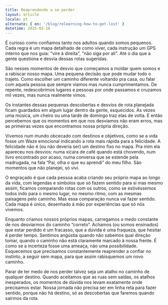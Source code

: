 ```yaml
---
title: Reaprendendo a se perder
layout: article
locale: pt
alternate: { en: '/blog/relearning-how-to-get-lost' }
datetime: 2025-03-18
---
```


É curioso como confiamos tanto nos adultos quando somos pequenos. Cada regra é um mapa detalhado de como viver, cada instrução um GPS interno que nos guia: "vire à direita", "não siga por ali". Até o dia que a gente questiona e desvia dessas rotas sugeridas.

São nesses momentos de desvio que começamos a moldar quem somos e a rabiscar nosso mapa. Uma pequena decisão que pode mudar todo o trajeto. Como escolher um caminho diferente voltando pra casa, ou falar com aquela pessoa que sempre víamos mas nunca cumprimentamos. De repente, redescobrimos lugares e pessoas por onde passamos e cruzamos mil vezes, mas nunca realmente vimos.

Os instantes dessas pequenas descobertas e desvios de rota planejada ficam guardados em algum lugar dentro da gente, esquecidos. Às vezes uma música, um cheiro ou uma tarde de domingo traz elas de volta. E então percebemos que os momentos em que nos desviamos não eram erros, mas as primeiras vezes que encontramos nossa própria direção.

Vivemos num mundo obcecado com destinos e objetivos, como se a vida fosse um Waze emocional indicando a rota mais rápida para a felicidade. A felicidade não é (ou não deveria ser) um destino fixo no mapa. Pra mim ela apareceu nos desvios: numa xícara de café quando está chovendo, num livro encontrado por acaso, numa conversa que se estende pela madrugada, na fala “Pai, olha o que eu aprendi” do meu filho. São momentos que não planejei, só vivi.

O engraçado é que cada pessoa acaba criando seu próprio mapa ao longo da vida, com legendas e símbolos que só fazem sentido para si mas mesmo assim, ficamos comparando rotas com os outros, como se estivéssemos todos indo para o mesmo lugar, no mesmo ritmo, com as mesmas paisagens pelo caminho. Mas essa comparação nunca vai fazer sentido. Cada mapa é único, desenhado à mão por experiências que só nós vivemos.

Enquanto criamos nossos próprios mapas, carregamos o medo constante de nos desviarmos do caminho “correto”. Achamos (ou somos ensinados) que estar perdido é um fracasso, que a dúvida é uma fraqueza, que hesitar é perder tempo. Sentimos angústia quando não sabemos qual direção tomar, quando o caminho não está claramente marcado à nossa frente. É como se a incerteza fosse uma ameaça, não uma possibilidade. Esquecemos que precisamos constantemente reaprender a confiar no instinto, a seguir sem mapa, para que assim rabisquemos um novo caminho.

Parar de ter medo de nos perder talvez seja um atalho no caminho de qualquer destino. Quando aceitamos que as ruas sem saídas, os atalhos inesperados, os momentos de dúvida nos levam exatamente onde precisamos estar. Nossa jornada não precisa ser em linha reta para fazer sentido, porque não há destino, só as descobertas que faremos quando sairmos da rota.
